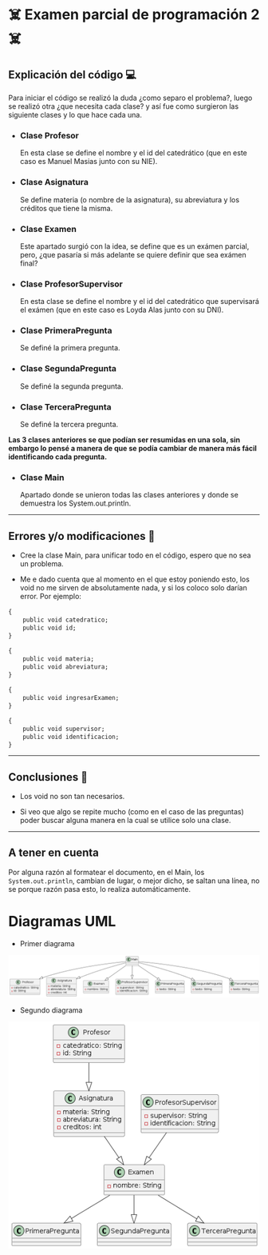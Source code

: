 # ☠️ **Examen parcial de programación 2** ☠️

## Explicación del código 💻

Para iniciar el código se realizó la duda ¿como separo el problema?, luego se realizó otra ¿que necesita cada clase? y así fue como surgieron las siguiente clases y lo que hace cada una.

- ### Clase **Profesor**

  En esta clase se define el nombre y el id del catedrático (que en este caso es Manuel Masias junto con su NIE).

- ### Clase **Asignatura**

  Se define materia (o nombre de la asignatura), su abreviatura y los créditos que tiene la misma.

- ### Clase **Examen**

  Este apartado surgió con la idea, se define que es un exámen parcial, pero, ¿que pasaría si más adelante se quiere definir que sea exámen final?

- ### Clase **ProfesorSupervisor**

  En esta clase se define el nombre y el id del catedrático que supervisará el exámen (que en este caso es Loyda Alas junto con su DNI).

- ### Clase **PrimeraPregunta**

  Se definé la primera pregunta.

- ### Clase **SegundaPregunta**

  Se definé la segunda pregunta.

- ### Clase **TerceraPregunta**
  Se definé la tercera pregunta.

**Las 3 clases anteriores se que podían ser resumidas en una sola, sin embargo lo pensé a manera de que se podía cambiar de manera más fácil identificando cada pregunta.**

- ### Clase **Main**
  Apartado donde se unieron todas las clases anteriores y donde se demuestra los System.out.println.

---

## Errores y/o modificaciones 💢

- Cree la clase Main, para unificar todo en el código, espero que no sea un problema.

- Me e dado cuenta que al momento en el que estoy poniendo esto, los void no me sirven de absolutamente nada, y si los coloco solo darían error. Por ejemplo:

```
{
    public void catedratico;
    public void id;
}
```

```
{
    public void materia;
    public void abreviatura;
}
```

```
{
    public void ingresarExamen;
}
```

```
{
    public void supervisor;
    public void identificacion;
}
```

---

## Conclusiones 💬

- Los void no son tan necesarios.

- Si veo que algo se repite mucho (como en el caso de las preguntas) poder buscar alguna manera en la cual se utilice solo una clase.

---

## A tener en cuenta

Por alguna razón al formatear el documento, en el Main, los `System.out.println`, cambian de lugar, o mejor dicho, se saltan una línea, no se porque razón pasa esto, lo realiza automáticamente.

# Diagramas UML

- Primer diagrama

![alt text](../images/PrimerDiagramaUML.png)

- Segundo diagrama

![alt text](../images/SegundoDiagramaUML.png)
